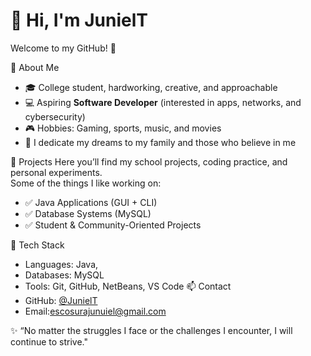 # 👋 Hi, I'm JunielT

Welcome to my GitHub! 🚀

📌 About Me
- 🎓 College student, hardworking, creative, and approachable  
- 💻 Aspiring **Software Developer** (interested in apps, networks, and cybersecurity)  
- 🎮 Hobbies: Gaming, sports, music, and movies  
- 🌟 I dedicate my dreams to my family and those who believe in me  

 📂 Projects
Here you’ll find my school projects, coding practice, and personal experiments.  
Some of the things I like working on:
- ✅ Java Applications (GUI + CLI)  
- ✅ Database Systems (MySQL)  
- ✅ Student & Community-Oriented Projects  

 🔧 Tech Stack
- Languages: Java, 
- Databases: MySQL  
- Tools: Git, GitHub, NetBeans, VS Code
 📫 Contact
- GitHub: [@JunielT](https://github.com/JunielT)  
- Email:escosurajunuiel@gmail.com

✨ “No matter the struggles I face or the challenges I encounter, I will continue to strive."
